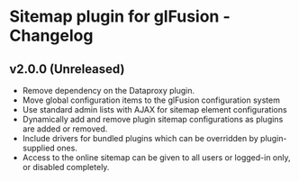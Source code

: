 # Sitemap plugin for glFusion - Changelog

## v2.0.0 (Unreleased)

  - Remove dependency on the Dataproxy plugin.
  - Move global configuration items to the glFusion configuration system
  - Use standard admin lists with AJAX for sitemap element configurations
  - Dynamically add and remove plugin sitemap configurations as plugins are added or removed.
  - Include drivers for bundled plugins which can be overridden by plugin-supplied ones.
  - Access to the online sitemap can be given to all users or logged-in only, or disabled completely.

